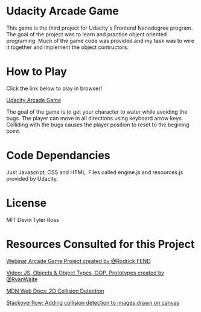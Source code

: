 Udacity Arcade Game
===============================

This game is the third project for Udacity's Frontend Nanodegree program. The goal of the project 
was to learn and practice object oriented programing. Much of the game code was provided and my task was to wire it together and 
implement the object contructors. 

How to Play
===============================

Click the link below to play in browser!

[Udacity Arcade Game](https://devintylerross.github.io/Udacity-Arcarde-Game/) 

The goal of the game is to get your character to water while avoiding the bugs. The player can move in all directions using keyboard arrow keys. Colliding with the bugs causes the player position to reset to the begining point. 

Code Dependancies 
===============================

Just Javascript, CSS and HTML. Files called engine.js and resources.js provided by Udacity. 


License
===============================


MIT Devin Tyler Ross


Resources Consulted for this Project
===============================

[Webinar Arcade Game Project created by @Rodrick FEND](https://zoom.us/recording/play/aulotDlzKFegQFIJTaTzKgWvNkVsYtlwO454vL1UPE1Cm6lOUBQCtfVurPOIAGAS?startTime=1529542978000)

[Video: JS, Objects & Object Types, OOP, Prototypes created by @RyanWaite](https://youtu.be/0ovAyu3ZvFQ)

[MDN Web Docs: 2D Collision Detection](https://developer.mozilla.org/en-US/docs/Games/Techniques/2D_collision_detection)

[Stackoverflow: Adding collision detection to images drawn on canvas](https://stackoverflow/questions/13916966/adding-collision-detection-to-images-drawn-on-canvas)